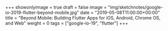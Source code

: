 +++
showonlyimage = true
draft = false
image = "img/sketchnotes/google-io-2019-flutter-beyond-mobile.jpg"
date = "2019-05-08T11:00:00+00:00"
title = "Beyond Mobile: Building Flutter Apps for iOS, Android, Chrome OS, and Web"
weight = 0
tags = ["google-io-19", "flutter"]
+++
